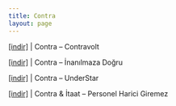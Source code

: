 ```yaml
---
title: Contra
layout: page
---
```


<a href="https://cloud.mail.ru/public/c6e588314e0a/Contra%20-%20Contravolta" target="_blank">[indir]</a>   |   Contra &#8211; Contravolt

<a href="https://cloud.mail.ru/public/ee58b8ef95d4/Contra%20-%20%C4%B0nan%C4%B1lmaza%20Do%C4%9Fru" target="_blank">[indir]</a>   |   Contra &#8211; İnanılmaza Doğru

<a href="https://cloud.mail.ru/public/f24ca7c8de83/Contra%20-%20UnderStar" target="_blank">[indir]</a>   |   Contra &#8211; UnderStar

<a href="https://cloud.mail.ru/public/8a586e4c8732/Itaat%20%26%20Contra%20-%20Personel%20Harici%20Giremez" target="_blank">[indir]</a>   |   Contra & İtaat &#8211; Personel Harici Giremez